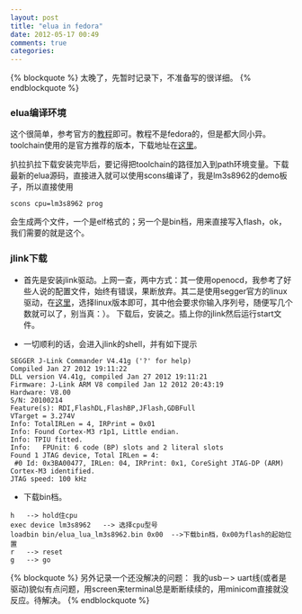 ```yaml
---
layout: post
title: "elua in fedora"
date: 2012-05-17 00:49
comments: true
categories: 
---
```


{% blockquote %}
太晚了，先暂时记录下，不准备写的很详细。
{% endblockquote %}

### elua编译环境
这个很简单，参考官方的[教程](http://www.eluaproject.net/doc/v0.8/en_building.html)即可。教程不是fedora的，但是都大同小异。toolchain使用的是官方推荐的版本，下载地址在[这里](https://sourcery.mentor.com/public/gnu_toolchain/arm-none-eabi/arm-2009q3-68-arm-none-eabi.bin)。

扒拉扒拉下载安装完毕后，要记得把toolchain的路径加入到path环境变量。下载最新的elua源码，直接进入就可以使用scons编译了，我是lm3s8962的demo板子，所以直接使用
```
scons cpu=lm3s8962 prog
```
会生成两个文件，一个是elf格式的；另一个是bin档，用来直接写入flash，ok，我们需要的就是这个。

### jlink下载
+ 首先是安装jlink驱动。上网一查，两中方式：其一使用openocd，我参考了好些人说的配置文件，始终有错误，果断放弃。其二是使用segger官方的linux驱动，在[这里](http://www.segger.com/cms/jlink-software.html?step=&file=JLinkLinux_441g&serial=)，选择linux版本即可，其中他会要求你输入序列号，随便写几个数就可以了，别当真：）。 下载后，安装之。插上你的jlink然后运行start文件。

+ 一切顺利的话，会进入jlink的shell，并有如下提示
```
SEGGER J-Link Commander V4.41g ('?' for help)
Compiled Jan 27 2012 19:11:22
DLL version V4.41g, compiled Jan 27 2012 19:11:21
Firmware: J-Link ARM V8 compiled Jan 12 2012 20:43:19
Hardware: V8.00
S/N: 20100214 
Feature(s): RDI,FlashDL,FlashBP,JFlash,GDBFull 
VTarget = 3.274V
Info: TotalIRLen = 4, IRPrint = 0x01
Info: Found Cortex-M3 r1p1, Little endian.
Info: TPIU fitted.
Info:   FPUnit: 6 code (BP) slots and 2 literal slots
Found 1 JTAG device, Total IRLen = 4:
 #0 Id: 0x3BA00477, IRLen: 04, IRPrint: 0x1, CoreSight JTAG-DP (ARM)
Cortex-M3 identified.
JTAG speed: 100 kHz
```
+ 下载bin档。 
```
h	--> hold住cpu
exec device lm3s8962   --> 选择cpu型号
loadbin bin/elua_lua_lm3s8962.bin 0x00  -->下载bin档，0x00为flash的起始位置
r   --> reset 
g   --> go
```

{% blockquote %}
另外记录一个还没解决的问题： 我的usb－> uart线(或者是驱动)貌似有点问题，用screen来terminal总是断断续续的，用minicom直接就没反应。待解决。
{% endblockquote %}

